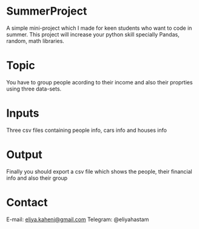 # SummerProject
A simple mini-project which I made for keen students who want to code in summer. This project will increase your python skill specially  Pandas, random, math libraries.
# Topic
You have to group people acording to their income and also their proprties using three data-sets.
# Inputs
Three csv files containing people info, cars info and houses info
# Output
Finally you should export a csv file which shows the people, their financial info and also their group
# Contact
E-mail: eliya.kaheni@gmail.com
Telegram: @eliyahastam
